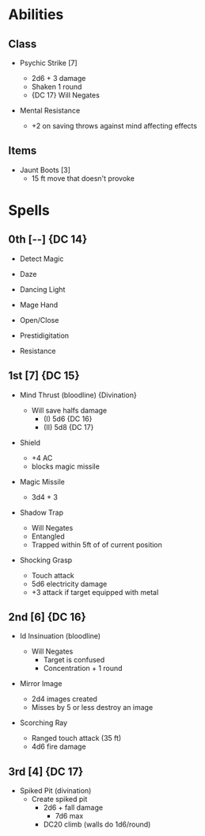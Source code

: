 # Abilities

## Class

- Psychic Strike [7]
    - 2d6 + 3 damage
    - Shaken 1 round
    - {DC 17} Will Negates

- Mental Resistance
    - +2 on saving throws against
     mind affecting effects

## Items

- Jaunt Boots [3]
    - 15 ft move that doesn't provoke

# Spells

## 0th [--] {DC 14}

- Detect Magic

- Daze

- Dancing Light

- Mage Hand

- Open/Close

- Prestidigitation

- Resistance

## 1st [7] {DC 15}

- Mind Thrust (bloodline) {Divination}
    - Will save halfs damage
        - (I) 5d6 {DC 16}
        - (II) 5d8 {DC 17}

- Shield
    - +4 AC
    - blocks magic missile

- Magic Missile
    - 3d4 + 3

- Shadow Trap
    - Will Negates
    - Entangled
    - Trapped within 5ft of
     of current position

- Shocking Grasp
    - Touch attack
    - 5d6 electricity damage
    - +3 attack if target equipped with metal

## 2nd [6] {DC 16}

- Id Insinuation (bloodline)
    - Will Negates
        - Target is confused
        - Concentration + 1 round

- Mirror Image
    - 2d4 images created
    - Misses by 5 or less destroy an image

- Scorching Ray
    - Ranged touch attack (35 ft)
    - 4d6 fire damage

## 3rd [4] {DC 17}

- Spiked Pit (divination) 
    - Create spiked pit
        - 2d6 + fall damage 
            - 7d6 max
        - DC20 climb (walls do 1d6/round)

